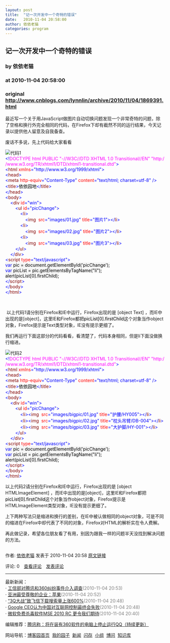 ```yaml
---
layout: post
title:  "记一次开发中一个奇特的错误"
date:   2010-11-04 20:58:00
author: 依依老猫
categories: program
---
```


## 记一次开发中一个奇特的错误
### by 依依老猫
### at 2010-11-04 20:58:00
### original <http://www.cnblogs.com/lynnlin/archive/2010/11/04/1869391.html>

<p><p>最近写一个关于用JavaScript做图片自动切换问题发现一个非常奇特的问题，除了空格和换行外完全相同的代码，在Firefox下却有截然不同的运行结果，今天记录以提供他人留意及自我备查。</p><p>废话不多说，先上代码给大家看看</p><div><img src="http://images.cnblogs.com/OutliningIndicators/ContractedBlock.gif" alt=""><img src="http://images.cnblogs.com/OutliningIndicators/ExpandedBlockStart.gif"><span>代码1</span><div><div><span style="color:#0000ff">&lt;!</span><span style="color:#ff00ff">DOCTYPE html PUBLIC &quot;-//W3C//DTD XHTML 1.0 Transitional//EN&quot; &quot;http://www.w3.org/TR/xhtml1/DTD/xhtml1-transitional.dtd&quot;</span><span style="color:#0000ff">&gt;</span><span style="color:#000000"><br></span><span style="color:#0000ff">&lt;</span><span style="color:#800000">html </span><span style="color:#ff0000">xmlns</span><span style="color:#0000ff">="http://www.w3.org/1999/xhtml"</span><span style="color:#0000ff">&gt;</span><span style="color:#000000"><br></span><span style="color:#0000ff">&lt;</span><span style="color:#800000">head</span><span style="color:#0000ff">&gt;</span><span style="color:#000000"><br></span><span style="color:#0000ff">&lt;</span><span style="color:#800000">meta </span><span style="color:#ff0000">http-equiv</span><span style="color:#0000ff">="Content-Type"</span><span style="color:#ff0000"> content</span><span style="color:#0000ff">=&quot;text/html; charset=utf-8&quot;</span><span style="color:#ff0000"> </span><span style="color:#0000ff">/&gt;</span><span style="color:#000000"><br></span><span style="color:#0000ff">&lt;</span><span style="color:#800000">title</span><span style="color:#0000ff">&gt;</span><span style="color:#000000">依依园地</span><span style="color:#0000ff">&lt;/</span><span style="color:#800000">title</span><span style="color:#0000ff">&gt;</span><span style="color:#000000"><br></span><span style="color:#0000ff">&lt;/</span><span style="color:#800000">head</span><span style="color:#0000ff">&gt;</span><span style="color:#000000"><br></span><span style="color:#0000ff">&lt;</span><span style="color:#800000">body</span><span style="color:#0000ff">&gt;</span><span style="color:#000000"><br>    </span><span style="color:#0000ff">&lt;</span><span style="color:#800000">div </span><span style="color:#ff0000">id</span><span style="color:#0000ff">="win"</span><span style="color:#0000ff">&gt;</span><span style="color:#000000"><br>        </span><span style="color:#0000ff">&lt;</span><span style="color:#800000">ul </span><span style="color:#ff0000">id</span><span style="color:#0000ff">="picChange"</span><span style="color:#0000ff">&gt;</span><span style="color:#000000"><br>            </span><span style="color:#0000ff">&lt;</span><span style="color:#800000">li</span><span style="color:#0000ff">&gt;</span><span style="color:#000000"><br>                </span><span style="color:#0000ff">&lt;</span><span style="color:#800000">img  </span><span style="color:#ff0000">src</span><span style="color:#0000ff">="images/01.jpg"</span><span style="color:#ff0000"> title</span><span style="color:#0000ff">="图片1"</span><span style="color:#0000ff">&gt;&lt;/</span><span style="color:#800000">li</span><span style="color:#0000ff">&gt;</span><span style="color:#000000"><br>            </span><span style="color:#0000ff">&lt;</span><span style="color:#800000">li</span><span style="color:#0000ff">&gt;</span><span style="color:#000000"><br>                </span><span style="color:#0000ff">&lt;</span><span style="color:#800000">img  </span><span style="color:#ff0000">src</span><span style="color:#0000ff">="images/02.jpg"</span><span style="color:#ff0000"> title</span><span style="color:#0000ff">="图片2"</span><span style="color:#0000ff">&gt;&lt;/</span><span style="color:#800000">li</span><span style="color:#0000ff">&gt;</span><span style="color:#000000"><br>            </span><span style="color:#0000ff">&lt;</span><span style="color:#800000">li</span><span style="color:#0000ff">&gt;</span><span style="color:#000000"><br>                </span><span style="color:#0000ff">&lt;</span><span style="color:#800000">img  </span><span style="color:#ff0000">src</span><span style="color:#0000ff">="images/03.jpg"</span><span style="color:#ff0000"> title</span><span style="color:#0000ff">="图片3"</span><span style="color:#0000ff">&gt;&lt;/</span><span style="color:#800000">li</span><span style="color:#0000ff">&gt;</span><span style="color:#000000"><br>        </span><span style="color:#0000ff">&lt;/</span><span style="color:#800000">ul</span><span style="color:#0000ff">&gt;</span><span style="color:#000000"><br>    </span><span style="color:#0000ff">&lt;/</span><span style="color:#800000">div</span><span style="color:#0000ff">&gt;</span><span style="color:#000000"><br></span><span style="color:#0000ff">&lt;</span><span style="color:#800000">script </span><span style="color:#ff0000">type</span><span style="color:#0000ff">="text/javascript"</span><span style="color:#0000ff">&gt;</span><span style="background-color:#f5f5f5;color:#000000"><br></span><span style="background-color:#f5f5f5;color:#0000ff">var</span><span style="background-color:#f5f5f5;color:#000000"> pic </span><span style="background-color:#f5f5f5;color:#000000">=</span><span style="background-color:#f5f5f5;color:#000000"> document.getElementById(</span><span style="background-color:#f5f5f5;color:#000000">'</span><span style="background-color:#f5f5f5;color:#000000">picChange</span><span style="background-color:#f5f5f5;color:#000000">'</span><span style="background-color:#f5f5f5;color:#000000">);<br></span><span style="background-color:#f5f5f5;color:#0000ff">var</span><span style="background-color:#f5f5f5;color:#000000"> picList </span><span style="background-color:#f5f5f5;color:#000000">=</span><span style="background-color:#f5f5f5;color:#000000"> pic.getElementsByTagName(</span><span style="background-color:#f5f5f5;color:#000000">"</span><span style="background-color:#f5f5f5;color:#000000">li</span><span style="background-color:#f5f5f5;color:#000000">"</span><span style="background-color:#f5f5f5;color:#000000">);<br>alert(picList[</span><span style="background-color:#f5f5f5;color:#000000">0</span><span style="background-color:#f5f5f5;color:#000000">].firstChild);<br></span><span style="color:#0000ff">&lt;/</span><span style="color:#800000">script</span><span style="color:#0000ff">&gt;</span><span style="color:#000000"><br></span><span style="color:#0000ff">&lt;/</span><span style="color:#800000">body</span><span style="color:#0000ff">&gt;</span><span style="color:#000000"><br></span><span style="color:#0000ff">&lt;/</span><span style="color:#800000">html</span><span style="color:#0000ff">&gt;</span><span style="color:#000000"><br></span></div></div></div><p><br></p><p> 以上代码1请分别在Firefox和IE中运行，Firefox出现的是 [object Text] ，而IE中出现的是[object]，这里IE和Firefox都把<span style="background-color:#f5f5f5;color:#000000">picList[</span><span style="background-color:#f5f5f5;color:#000000">0</span><span style="background-color:#f5f5f5;color:#000000">].firstChild</span>这个对象当作object对象，Firefox提示是Text类型对象，IE没有提示更细了。<br></p><p>我们再运行下面这部分的代码看看，看清楚了，代码本身相同，但是li下面没做换行缩进。 <br></p><div><img src="http://images.cnblogs.com/OutliningIndicators/ContractedBlock.gif" alt=""><img src="http://images.cnblogs.com/OutliningIndicators/ExpandedBlockStart.gif"><span>代码2</span><div><div><span style="color:#0000ff">&lt;!</span><span style="color:#ff00ff">DOCTYPE html PUBLIC &quot;-//W3C//DTD XHTML 1.0 Transitional//EN&quot; &quot;http://www.w3.org/TR/xhtml1/DTD/xhtml1-transitional.dtd&quot;</span><span style="color:#0000ff">&gt;</span><span style="color:#000000"><br></span><span style="color:#0000ff">&lt;</span><span style="color:#800000">html </span><span style="color:#ff0000">xmlns</span><span style="color:#0000ff">="http://www.w3.org/1999/xhtml"</span><span style="color:#0000ff">&gt;</span><span style="color:#000000"><br></span><span style="color:#0000ff">&lt;</span><span style="color:#800000">head</span><span style="color:#0000ff">&gt;</span><span style="color:#000000"><br></span><span style="color:#0000ff">&lt;</span><span style="color:#800000">meta </span><span style="color:#ff0000">http-equiv</span><span style="color:#0000ff">="Content-Type"</span><span style="color:#ff0000"> content</span><span style="color:#0000ff">=&quot;text/html; charset=utf-8&quot;</span><span style="color:#ff0000"> </span><span style="color:#0000ff">/&gt;</span><span style="color:#000000"><br></span><span style="color:#0000ff">&lt;</span><span style="color:#800000">title</span><span style="color:#0000ff">&gt;</span><span style="color:#000000">依依园地</span><span style="color:#0000ff">&lt;/</span><span style="color:#800000">title</span><span style="color:#0000ff">&gt;</span><span style="color:#000000"><br></span><span style="color:#0000ff">&lt;/</span><span style="color:#800000">head</span><span style="color:#0000ff">&gt;</span><span style="color:#000000"><br></span><span style="color:#0000ff">&lt;</span><span style="color:#800000">body</span><span style="color:#0000ff">&gt;</span><span style="color:#000000"><br>    </span><span style="color:#0000ff">&lt;</span><span style="color:#800000">div </span><span style="color:#ff0000">id</span><span style="color:#0000ff">="win"</span><span style="color:#0000ff">&gt;</span><span style="color:#000000"><br>        </span><span style="color:#0000ff">&lt;</span><span style="color:#800000">ul </span><span style="color:#ff0000">id</span><span style="color:#0000ff">="picChange"</span><span style="color:#0000ff">&gt;</span><span style="color:#000000"><br>            </span><span style="color:#0000ff">&lt;</span><span style="color:#800000">li</span><span style="color:#0000ff">&gt;&lt;</span><span style="color:#800000">img  </span><span style="color:#ff0000">src</span><span style="color:#0000ff">="images/bigpic/01.jpg"</span><span style="color:#ff0000"> title</span><span style="color:#0000ff">="护腰/HY005"</span><span style="color:#0000ff">&gt;&lt;/</span><span style="color:#800000">li</span><span style="color:#0000ff">&gt;</span><span style="color:#000000"><br>            </span><span style="color:#0000ff">&lt;</span><span style="color:#800000">li</span><span style="color:#0000ff">&gt;&lt;</span><span style="color:#800000">img  </span><span style="color:#ff0000">src</span><span style="color:#0000ff">="images/bigpic/02.jpg"</span><span style="color:#ff0000"> title</span><span style="color:#0000ff">="枕头吊臂/DB-004"</span><span style="color:#0000ff">&gt;&lt;/</span><span style="color:#800000">li</span><span style="color:#0000ff">&gt;</span><span style="color:#000000"><br>            </span><span style="color:#0000ff">&lt;</span><span style="color:#800000">li</span><span style="color:#0000ff">&gt;&lt;</span><span style="color:#800000">img  </span><span style="color:#ff0000">src</span><span style="color:#0000ff">="images/bigpic/03.jpg"</span><span style="color:#ff0000"> title</span><span style="color:#0000ff">="大护脚/HY-001"</span><span style="color:#0000ff">&gt;&lt;/</span><span style="color:#800000">li</span><span style="color:#0000ff">&gt;</span><span style="color:#000000"><br>        </span><span style="color:#0000ff">&lt;/</span><span style="color:#800000">ul</span><span style="color:#0000ff">&gt;</span><span style="color:#000000"><br>    </span><span style="color:#0000ff">&lt;/</span><span style="color:#800000">div</span><span style="color:#0000ff">&gt;</span><span style="color:#000000"><br></span><span style="color:#0000ff">&lt;</span><span style="color:#800000">script </span><span style="color:#ff0000">type</span><span style="color:#0000ff">="text/javascript"</span><span style="color:#0000ff">&gt;</span><span style="background-color:#f5f5f5;color:#000000"><br></span><span style="background-color:#f5f5f5;color:#0000ff">var</span><span style="background-color:#f5f5f5;color:#000000"> pic </span><span style="background-color:#f5f5f5;color:#000000">=</span><span style="background-color:#f5f5f5;color:#000000"> document.getElementById(</span><span style="background-color:#f5f5f5;color:#000000">'</span><span style="background-color:#f5f5f5;color:#000000">picChange</span><span style="background-color:#f5f5f5;color:#000000">'</span><span style="background-color:#f5f5f5;color:#000000">);<br></span><span style="background-color:#f5f5f5;color:#0000ff">var</span><span style="background-color:#f5f5f5;color:#000000"> picList </span><span style="background-color:#f5f5f5;color:#000000">=</span><span style="background-color:#f5f5f5;color:#000000"> pic.getElementsByTagName(</span><span style="background-color:#f5f5f5;color:#000000">"</span><span style="background-color:#f5f5f5;color:#000000">li</span><span style="background-color:#f5f5f5;color:#000000">"</span><span style="background-color:#f5f5f5;color:#000000">);<br>alert(picList[</span><span style="background-color:#f5f5f5;color:#000000">0</span><span style="background-color:#f5f5f5;color:#000000">].firstChild);<br></span><span style="color:#0000ff">&lt;/</span><span style="color:#800000">script</span><span style="color:#0000ff">&gt;</span><span style="color:#000000"><br></span><span style="color:#0000ff">&lt;/</span><span style="color:#800000">body</span><span style="color:#0000ff">&gt;</span><span style="color:#000000"><br></span><span style="color:#0000ff">&lt;/</span><span style="color:#800000">html</span><span style="color:#0000ff">&gt;</span><span style="color:#000000"><br></span></div></div></div><p>以上代码2请分别在Firefox和IE中运行，Firefox出现的是 [object HTMLImageElement] ，而IE中出现的是[object]，这里IE和Firefox都把<span style="background-color:#f5f5f5;color:#000000">picList[</span><span style="background-color:#f5f5f5;color:#000000">0</span><span style="background-color:#f5f5f5;color:#000000">].firstChild</span>这个对象当作object对象，Firefox提示是HTMLImageElement类型对象，IE没有提示更细了。<br></p><p>上下两种写法只是缩进和换行的差别，在IE中被认做相同的object对象，可是不同的缩进在Firefox中却代表了不同的对象，Firefox对HTML的解析实在令人费解。 <br></p><p>再此做记录，希望各位朋友看了有用，别因为跟我一样的问题半天没找到解决问题的方法。</p><img src="http://www.cnblogs.com/aggbug/1869391.html?type=0" width="1" height="1" alt=""><p>作者: <a href="http://www.cnblogs.com/rss">依依老猫</a> 发表于 2010-11-04 20:58 <a href="http://www.cnblogs.com/lynnlin/archive/2010/11/04/1869391.html">原文链接</a></p><p>评论: 0　<a href="http://www.cnblogs.com/lynnlin/archive/2010/11/04/1869391.html#pagedcomment">查看评论</a>　<a href="http://www.cnblogs.com/lynnlin/archive/2010/11/04/1869391.html#commentform">发表评论</a></p><hr><p>最新新闻：<br>· <a href="http://news.cnblogs.com/n/79803/">工信部对腾讯和360纠纷事件介入调查</a><span style="color:gray">(2010-11-04 20:53)</span><br>· <a href="http://news.cnblogs.com/n/79802/">亚洲最受尊敬的企业：苹果</a><span style="color:gray">(2010-11-04 20:52)</span><br>· <a href="http://news.cnblogs.com/n/79801/">“3Q大战”致飞信下载搜索量上涨600%</a><span style="color:gray">(2010-11-04 20:48)</span><br>· <a href="http://news.cnblogs.com/n/79800/">Google CEO认为中国对互联网控制最终会失败</a><span style="color:gray">(2010-11-04 20:48)</span><br>· <a href="http://news.cnblogs.com/n/79799/">微软免费杀毒软件MSE 2010 RC 更令我们期待</a><span style="color:gray">(2010-11-04 20:40)</span><br></p><p>编辑推荐：<a href="http://news.cnblogs.com/n/79632/">腾讯称：将在装有360软件的电脑上停止运行QQ（持续更新）</a><br></p><p>网站导航：<a href="http://www.cnblogs.com">博客园首页</a>  <a href="http://home.cnblogs.com/">我的园子</a>  <a href="http://news.cnblogs.com">新闻</a>  <a href="http://home.cnblogs.com/ing/">闪存</a>  <a href="http://home.cnblogs.com/group/">小组</a>  <a href="http://space.cnblogs.com/q/">博问</a>  <a href="http://kb.cnblogs.com">知识库</a></p></p>